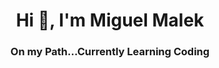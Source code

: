 <h1 align="center">Hi 👋, I'm Miguel Malek</h1>
<h3 align="center">On my Path...Currently Learning Coding</h3>

